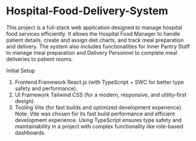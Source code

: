# Hospital-Food-Delivery-System
This project is a full-stack web application designed to manage hospital food services efficiently. It allows the Hospital Food Manager to handle patient details, create and assign diet charts, and track meal preparation and delivery. The system also includes functionalities for Inner Pantry Staff to manage meal preparation and Delivery Personnel to complete meal deliveries to patient rooms.

Initial Setup
1. Frontend Framework
React.js (with TypeScript + SWC for better type safety and performance).
2. UI Framework
Tailwind CSS (for a modern, responsive, and utility-first design).
3. Tooling
Vite (for fast builds and optimized development experience).
Note:
Vite was chosen for its fast build performance and efficient development experience. Using TypeScript ensures type safety and maintainability in a project with complex functionality like role-based dashboards.
